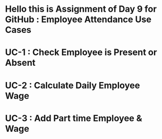 # Hello this is Assignment of Day 9 for GitHub : Employee Attendance Use Cases 

# UC-1 : Check Employee is Present or Absent

# UC-2 : Calculate Daily Employee Wage

# UC-3 : Add Part time Employee & Wage